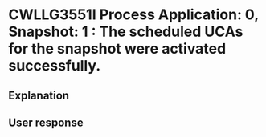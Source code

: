 # CWLLG3551I Process Application: 0, Snapshot: 1 : The scheduled UCAs for the snapshot were activated successfully.

## Explanation

## User response